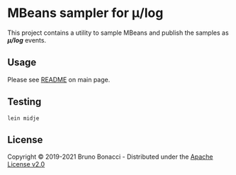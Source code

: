 # MBeans sampler for μ/log

This project contains a utility to sample MBeans and publish the samples as ***μ/log*** events.

## Usage

Please see [README](../README.md#) on main page.

## Testing

``` shell
lein midje
```

## License

Copyright © 2019-2021 Bruno Bonacci - Distributed under the [Apache License v2.0](http://www.apache.org/licenses/LICENSE-2.0)
